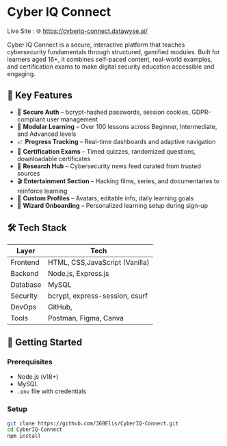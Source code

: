 # Cyber IQ Connect

Live Site : 🌐 https://cyberiq-connect.datawyse.ai/


Cyber IQ Connect is a secure, interactive platform that teaches cybersecurity fundamentals through structured, gamified modules. Built for learners aged 16+, it combines self-paced content, real-world examples, and certification exams to make digital security education accessible and engaging.

## 🎯 Key Features

- 🔐 **Secure Auth** – bcrypt-hashed passwords, session cookies, GDPR-compliant user management
- 🧠 **Modular Learning** – Over 100 lessons across Beginner, Intermediate, and Advanced levels
- 📈 **Progress Tracking** – Real-time dashboards and adaptive navigation
- 📝 **Certification Exams** – Timed quizzes, randomized questions, downloadable certificates
- 📰 **Research Hub** – Cybersecurity news feed curated from trusted sources
- 🎬 **Entertainment Section** – Hacking films, series, and documentaries to reinforce learning
- 👤 **Custom Profiles** – Avatars, editable info, daily learning goals
- 🧙 **Wizard Onboarding** – Personalized learning setup during sign-up

## 🛠️ Tech Stack

| Layer      | Tech                          |
|------------|-------------------------------|
| Frontend   | HTML, CSS,JavaScript (Vanilla)|
| Backend    | Node.js, Express.js           |
| Database   | MySQL                         |
| Security   | bcrypt, express-session, csurf|
| DevOps     | GitHub,                       |
| Tools      | Postman, Figma, Canva         |

## 🚀 Getting Started

### Prerequisites
- Node.js (v18+)
- MySQL
- `.env` file with credentials

### Setup

```bash
git clone https://github.com/369Elis/CyberIQ-Connect.git
cd CyberIQ-Connect
npm install

